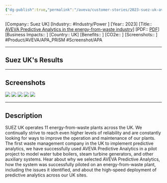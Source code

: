 ```yaml
---
{"dg-publish":true,"permalink":"/aveva/customer-stories/2023-suez-uk-aveva-predictive-analytics-in-the-energy-from-waste-industry/"}
---
```


[Company:: Suez UK]
[Industry:: #Industry/Power ]
[Year:: 2023]
[Title:: [AVEVA Predictive Analytics in the energy-from-waste industry](https://resources.osisoft.com/presentations/suez-uk--aveva-predictive-analytics-in-the-energy-from-waste-industry/)]
[PDF:: [PDF](Homepage%20Example.md)]
[Business Impacts:: ]
[Country:: UK]
[Benefits:: ]
[CO2e:: ]
[Screenshots:: ] 
#Product/AVEVA/APA_PRiSM #Screenshot/APA 

---
## Suez UK's Results

---
## Screenshots
![](https://i.imgur.com/xQOaEWP.png)
![](https://i.imgur.com/eFK4EVl.png)
![](https://i.imgur.com/i05jJuW.png)
![](https://i.imgur.com/lrdnTRT.png)
![](https://i.imgur.com/T3N7Zko.png)

---
## Description
SUEZ UK operates 11 energy-from-waste plants across the UK. We continually strive to reach even higher levels of reliability and are constantly looking for ways to improve the operation and maintenance of our plants. The first waste management company in the UK to implement predictive analytics, we have successfully used AVEVA Predictive Analytics in a pilot project to model water tube boilers, steam turbine generators, and other auxiliary systems. Hear about why we selected AVEVA Predictive Analytics, how the system was successfully piloted on an energy-from-waste plant, including the issues it identified, and about the high-speed deployment of predictive analytics across our UK sites.
